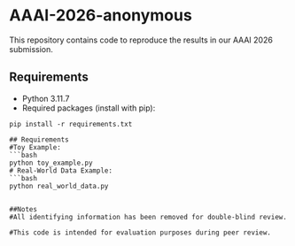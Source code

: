 # AAAI-2026-anonymous

This repository contains code to reproduce the results in our AAAI 2026 submission.

## Requirements

- Python 3.11.7
- Required packages (install with pip):

```
pip install -r requirements.txt

## Requirements
#Toy Example:
```bash
python toy_example.py
# Real-World Data Example:
```bash
python real_world_data.py


##Notes
#All identifying information has been removed for double-blind review.

#This code is intended for evaluation purposes during peer review.

